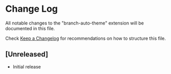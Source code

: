 # Change Log

All notable changes to the "branch-auto-theme" extension will be documented in this file.

Check [Keep a Changelog](http://keepachangelog.com/) for recommendations on how to structure this file.

## [Unreleased]

- Initial release